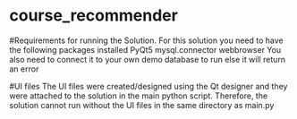 # course_recommender


#Requirements for running the Solution.
For this solution you need to have the following packages installed
PyQt5
mysql.connector
webbrowser
You also need to connect it to your own demo database to run else it will return an error

#UI files
The UI files were created/designed using the Qt designer and they were attached to the solution in the main python script. Therefore, the solution cannot run without the UI files in the same directory as main.py
